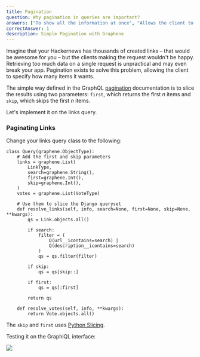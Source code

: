 ```yaml
---
title: Pagination
question: Why pagination in queries are important?
answers: ["To show all the information at once", "Allows the client to say how much data it wants", "To filter results by specific fields", "GraphQL can't run without pagination"]
correctAnswer: 1
description: Simple Pagination with Graphene
---
```


Imagine that your Hackernews has thousands of created links – that would be awesome for you – but the clients making the request wouldn't be happy. Retrieving too much data on a single request is unpractical and may even break your app. Pagination exists to solve this problem, allowing the client to specify how many items it wants.

The simple way defined in the GraphQL [pagination](http://graphql.org/learn/pagination/) documentation is to slice the results using two parameters: `first`, which returns the first *n* items and `skip`, which skips the first *n* items.

Let's implement it on the links query.

### Paginating Links 

<Instruction>

Change your links query class to the following:

```python(path=".../graphql-python/hackernews/links/schema.py")
class Query(graphene.ObjectType):
    # Add the first and skip parameters
    links = graphene.List(
        LinkType,
        search=graphene.String(),
        first=graphene.Int(),
        skip=graphene.Int(),
    )
    votes = graphene.List(VoteType)

    # Use them to slice the Django queryset
    def resolve_links(self, info, search=None, first=None, skip=None, **kwargs):
        qs = Link.objects.all()

        if search:
            filter = (
                Q(url__icontains=search) | 
                Q(description__icontains=search)
            )
            qs = qs.filter(filter)

        if skip:
            qs = qs[skip::]

        if first:
            qs = qs[:first]

        return qs

    def resolve_votes(self, info, **kwargs):
        return Vote.objects.all()

```

</Instruction>

The `skip` and `first` uses [Python Slicing](https://www.dotnetperls.com/slice-python).

Testing it on the GraphiQL interface:

![](http://i.imgur.com/LtRMZrv.png)
